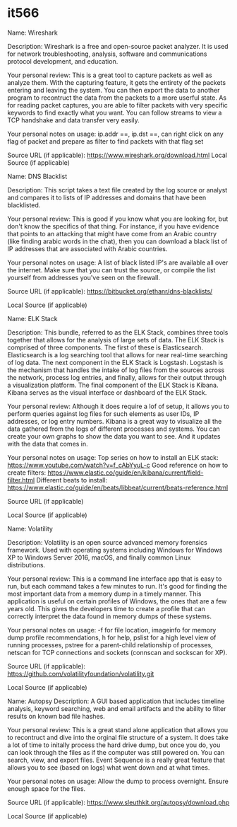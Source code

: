 # it566

Name: Wireshark

Description: Wireshark is a free and open-source packet analyzer. It is used for network troubleshooting, analysis, software and communications protocol development, and education. 

Your personal review: This is a great tool to capture packets as well as analyze them. With the capturing feature, it gets the entirety of the packets entering and leaving the system. You can then export the data to another program to recontruct the data from the packets to a more userful state. As for reading packet captures, you are able to filter packets with very specific keywords to find exactly what you want. You can follow streams to view a TCP handshake and data transfer very easily.

Your personal notes on usage: ip.addr ==, ip.dst ==, can right click on any flag of packet and prepare as filter to find packets with that flag set

Source URL (if applicable): https://www.wireshark.org/download.html
Local Source (if applicable)

Name: DNS Blacklist

Description: This script takes a text file created by the log source or analyst and compares it to lists of IP addresses and domains that have been blacklisted.

Your personal review: This is good if you know what you are looking for, but don't know the specifics of that thing. For instance, if you have evidence that points to an attacking that might have come from an Arabic country (like finding arabic words in the chat), then you can download a black list of IP addresses that are associated with Arabic countries. 

Your personal notes on usage: A list of black listed IP's are available all over the internet. Make sure that you can trust the source, or compile the list yourself from addresses you've seen on the firewall.

Source URL (if applicable): https://bitbucket.org/ethanr/dns-blacklists/

Local Source (if applicable)


Name: ELK Stack

Description: This bundle, referred to as the ELK Stack, combines three tools together that allows for the analysis of large sets of data. The ELK Stack is comprised of three components. The first of these is Elasticsearch. Elasticsearch is a log searching tool that allows for near real-time searching of log data. The next component in the ELK Stack is Logstash. Logstash is the mechanism that handles the intake of log files from the sources across the network, process log entries, and finally, allows for their output through a visualization platform. The final component of the ELK Stack is Kibana. Kibana serves as the visual interface or dashboard of the ELK Stack.

Your personal review: Although it does require a lof of setup, it allows you to perform queries against log files for such elements as user IDs, IP addresses, or log entry numbers. Kibana is a great way to visualize all the data gathered from the logs of different processes and systems. You can create your own graphs to show the data you want to see. And it updates with the data that comes in.

Your personal notes on usage: 
Top series on how to install an ELK stack: https://www.youtube.com/watch?v=f_cAbYyuL-c
Good reference on how to create filters: https://www.elastic.co/guide/en/kibana/current/field-filter.html
Different beats to install: https://www.elastic.co/guide/en/beats/libbeat/current/beats-reference.html

Source URL (if applicable)

Local Source (if applicable)



Name: Volatility

Description: Volatility is an open source advanced memory forensics framework. Used with operating systems including Windows for Windows XP to Windows Server 2016, macOS, and finally common Linux distributions.

Your personal review: This is a command line interface app that is easy to run, but each command takes a few minutes to run. It's good for finding the most important data from a memory dump in a timely manner. This application is useful on certain profiles of Windows, the ones that are a few years old. This gives the developers time to create a profile that can correctly interpret the data found in memory dumps of these systems. 

Your personal notes on usage: -f for file location, imageinfo for memory dump profile recommendations, h for help, pslist for a high level view of running processes, pstree for a parent-child relationship of processes, netscan for TCP connections and sockets (connscan and sockscan for XP).

Source URL (if applicable): https://github.com/volatilityfoundation/volatility.git

Local Source (if applicable)


Name: Autopsy
Description: A GUI based application that includes timeline analysis, keyword searching, web and email artifacts and the ability to filter results on known bad file hashes.

Your personal review: This is a great stand alone application that allows you to recontruct and dive into the orginal file structure of a system. It does take a lot of time to initally process the hard drive dump, but once you do, you can look through the files as if the computer was still powered on. You can search, view, and export files. Event Sequence is a really great feature that allows you to see (based on logs) what went down and at what times.

Your personal notes on usage: Allow the dump to process overnight. Ensure enough space for the files.

Source URL (if applicable): https://www.sleuthkit.org/autopsy/download.php

Local Source (if applicable)
